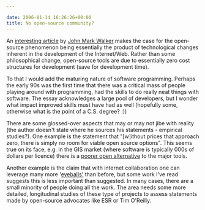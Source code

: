 ```yaml
---

date: 2006-01-14 16:26:26+00:00
title: No open-source community?
---
```


An [interesting article](http://www.onlamp.com/pub/a/onlamp/2006/01/12/no_oss_community.html?page=1) by [John Mark Walker](http://www.onlamp.com/pub/au/2549) makes the case for the open-source phenomenon being essentially the product of technological changes inherent in the development of the Internet/Web.  Rather than some philosophical change, open-source tools are due to essentially zero cost structures for development (save for development time).

To that I would add the maturing nature of software programming.  Perhaps the early 90s was the first time that there was a critical mass of people playing around with programming, had the skills to do really neat things with software.  The essay acknowledges a large pool of developers, but I wonder what impact improved skills must have had as well (hopefully some, otherwise what is the point of a C.S. degree? :))

There are some glossed-over aspects that may or may not jibe with reality (the author doesn't state where he sources his statements - empirical studies?). One example is the statement that "[w]ithout prices that approach zero, there is simply no room for viable open source options".  This seems true on its face, e.g. in the GIS market (where software is typically 000s of dollars per licence) there is a [poorer open alternative](http://grass.itc.it/) to the major tools.

Another example is the claim that with internet collaboration one can leverage many more '[eyeballs'](http://www.catb.org/~esr/writings/cathedral-bazaar/cathedral-bazaar/ar01s04.html) than before, but some work I've read suggests this is less important than suggested.  In many cases, there are a small minority of people doing all the work.  The area needs some more detailed, longitudinal studies of these type of projects to assess statements made by open-source advocates like ESR or Tim O'Reilly.
